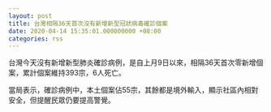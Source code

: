 ```yaml
---
layout: post
title: 台灣相隔36天首次沒有新增新型冠狀病毒確診個案
date: 2020-04-14 15:35:01.000000000 +08:00
categories: rss
---
```


台灣今天沒有新增新型肺炎確診病例，是自上月9日以來，相隔36天首次零新增個案，累計個案維持393宗，6人死亡。

當局表示，確診病例中，本土個案佔55宗，其餘都是境外輸入，顯示社區內相對安全，但提醒民眾仍要提高警覺。
